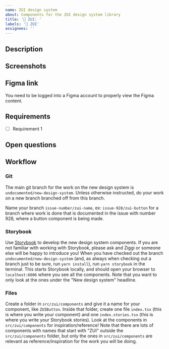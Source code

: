 ```yaml
---
name: ZUI design system
about: Components for the ZUI design system library
title: '🧱 ZUI: '
labels: '🧱 ZUI'
assignees: ''
---
```


## Description

## Screenshots

## Figma link

You need to be logged into a Figma account to properly view the Figma content.

## Requirements

- [ ] Requirement 1

## Open questions

## Workflow

### Git

The main git branch for the work on the new design system is `undocumented/new-design-system`. Unless otherwise instructed, do your work on a new branch branched off from this branch.

Name your branch `issue-number/zui-name`, ex: `issue-928/zui-button` for a branch where work is done that is documented in the issue with number 928, where a button component is being made.

### Storybook

Use [Storybook](https://storybook.js.org/) to develop the new design system components. If you are not familiar with working with Storybook, please ask and Ziggi or someone else will be happy to introduce you!
When you have checked out the branch `undocumented/new-design-system` (and, as always when checking out a branch just to be sure, run `yarn install`), run `yarn storybook` in the terminal. This starts Storybook locally, and should open your browser to `localhost:6006` where you see all the components. Note that you want to only look at the ones under the "New design system" headline.

### Files

Create a folder in `src/zui/components` and give it a name for your component, like `ZUIButton`. Inside that folder, create one file `index.tsx` (this is where you write your component) and one `index.stories.tsx` (this is where you write your Storybook stories). Look at the components in `src/zui/components` for inspiration/reference! Note that there are lots of components with names that start with "ZUI" outside the `src/zui/components` folder, but only the ones in `src/zui/components` are relevant as reference/inspiration for the work you will be doing.
